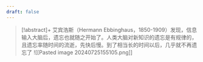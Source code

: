 ```yaml
---
draft: false
---
```

> [!abstract]+
> 艾宾浩斯（Hermann Ebbinghaus，1850-1909）发现，信息输入大脑后，遗忘也就随之开始了。人类大脑对新知识的遗忘是有规律的，且遗忘率随时间的流逝，先快后慢。到了相当长的时间以后，几乎就不再遗忘了
> ![[Pasted image 20240725155105.png]]

